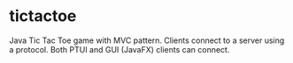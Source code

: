 # tictactoe
Java Tic Tac Toe game with MVC pattern. Clients connect to a server using a protocol. Both PTUI and GUI (JavaFX) clients can connect.
